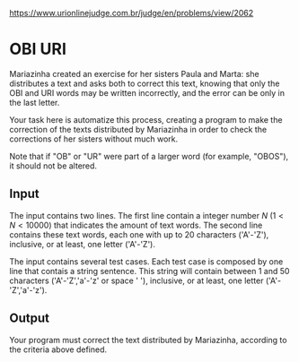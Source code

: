 https://www.urionlinejudge.com.br/judge/en/problems/view/2062

# OBI URI

Mariazinha created an exercise for her sisters Paula and Marta: she
distributes a text and asks both to correct this text, knowing that only the
OBI and URI words may be written incorrectly, and the error can be only in the
last letter.

Your task here is automatize this process, creating a program to make the
correction of the texts distributed by Mariazinha in order to check the
corrections of her sisters without much work.

Note that if "OB" or "UR" were part of a larger word (for example, "OBOS"), it
should not be altered.

## Input

The input contains two lines. The first line contain a integer number $N$
($1 < N < 10000$) that indicates the amount of text words. The second line
contains these text words, each one with up to 20 characters ('A'-'Z'),
inclusive, or at least, one letter ('A'-'Z').

The input contains several test cases. Each test case is composed by one line
that contais a string sentence. This string will contain between 1 and 50
characters ('A'-'Z','a'-'z' or space ' '), inclusive, or at least, one letter
('A'-'Z','a'-'z').

## Output

Your program must correct the text distributed by Mariazinha, according to the
criteria above defined.
